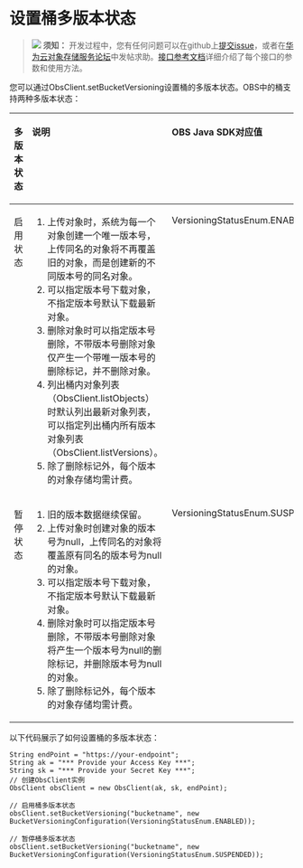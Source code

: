 # 设置桶多版本状态<a name="obs_21_1002"></a>

>![](public_sys-resources/icon-notice.gif) **须知：** 
>开发过程中，您有任何问题可以在github上[提交issue](https://github.com/huaweicloud/huaweicloud-sdk-java-obs/issues)，或者在[华为云对象存储服务论坛](https://bbs.huaweicloud.com/forum/forum-620-1.html)中发帖求助。[接口参考文档](https://obssdk.obs.cn-north-1.myhuaweicloud.com/apidoc/cn/java/index.html)详细介绍了每个接口的参数和使用方法。

您可以通过ObsClient.setBucketVersioning设置桶的多版本状态。OBS中的桶支持两种多版本状态：

<a name="table5521446171717"></a>
<table><thead align="left"><tr id="row1852134610174"><th class="cellrowborder" valign="top" width="17.669999999999998%" id="mcps1.1.4.1.1"><p id="p85294620175"><a name="p85294620175"></a><a name="p85294620175"></a><strong id="b13918980199"><a name="b13918980199"></a><a name="b13918980199"></a>多版本状态</strong></p>
</th>
<th class="cellrowborder" valign="top" width="49.33%" id="mcps1.1.4.1.2"><p id="p5521446121718"><a name="p5521446121718"></a><a name="p5521446121718"></a><strong id="b145218465174"><a name="b145218465174"></a><a name="b145218465174"></a>说明</strong></p>
</th>
<th class="cellrowborder" valign="top" width="33%" id="mcps1.1.4.1.3"><p id="p1852134615178"><a name="p1852134615178"></a><a name="p1852134615178"></a><strong id="b652154618177"><a name="b652154618177"></a><a name="b652154618177"></a>OBS Java SDK对应值</strong></p>
</th>
</tr>
</thead>
<tbody><tr id="row1052946111716"><td class="cellrowborder" valign="top" width="17.669999999999998%" headers="mcps1.1.4.1.1 "><p id="p1652946151714"><a name="p1652946151714"></a><a name="p1652946151714"></a>启用状态</p>
</td>
<td class="cellrowborder" valign="top" width="49.33%" headers="mcps1.1.4.1.2 "><a name="ol1860154922114"></a><a name="ol1860154922114"></a><ol id="ol1860154922114"><li>上传对象时，系统为每一个对象创建一个唯一版本号，上传同名的对象将不再覆盖旧的对象，而是创建新的不同版本号的同名对象。</li><li>可以指定版本号下载对象，不指定版本号默认下载最新对象。</li><li>删除对象时可以指定版本号删除，不带版本号删除对象仅产生一个带唯一版本号的删除标记，并不删除对象。</li><li>列出桶内对象列表（ObsClient.listObjects）时默认列出最新对象列表，可以指定列出桶内所有版本对象列表（ObsClient.listVersions）。</li><li>除了删除标记外，每个版本的对象存储均需计费。</li></ol>
</td>
<td class="cellrowborder" valign="top" width="33%" headers="mcps1.1.4.1.3 "><p id="p1253746161710"><a name="p1253746161710"></a><a name="p1253746161710"></a>VersioningStatusEnum.ENABLED</p>
</td>
</tr>
<tr id="row3538466173"><td class="cellrowborder" valign="top" width="17.669999999999998%" headers="mcps1.1.4.1.1 "><p id="p5531746161717"><a name="p5531746161717"></a><a name="p5531746161717"></a>暂停状态</p>
</td>
<td class="cellrowborder" valign="top" width="49.33%" headers="mcps1.1.4.1.2 "><a name="ol132451109225"></a><a name="ol132451109225"></a><ol id="ol132451109225"><li>旧的版本数据继续保留。</li><li>上传对象时创建对象的版本号为null，上传同名的对象将覆盖原有同名的版本号为null的对象。</li><li>可以指定版本号下载对象，不指定版本号默认下载最新对象。</li><li>删除对象时可以指定版本号删除，不带版本号删除对象将产生一个版本号为null的删除标记，并删除版本号为null的对象。</li><li>除了删除标记外，每个版本的对象存储均需计费。</li></ol>
</td>
<td class="cellrowborder" valign="top" width="33%" headers="mcps1.1.4.1.3 "><p id="p1253134641716"><a name="p1253134641716"></a><a name="p1253134641716"></a>VersioningStatusEnum.SUSPENDED</p>
</td>
</tr>
</tbody>
</table>

以下代码展示了如何设置桶的多版本状态：

```
String endPoint = "https://your-endpoint";
String ak = "*** Provide your Access Key ***";
String sk = "*** Provide your Secret Key ***";
// 创建ObsClient实例
ObsClient obsClient = new ObsClient(ak, sk, endPoint);

// 启用桶多版本状态
obsClient.setBucketVersioning("bucketname", new BucketVersioningConfiguration(VersioningStatusEnum.ENABLED));

// 暂停桶多版本状态
obsClient.setBucketVersioning("bucketname", new BucketVersioningConfiguration(VersioningStatusEnum.SUSPENDED));
```

